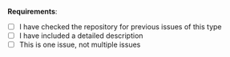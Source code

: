 **Requirements**:
- [ ] I have checked the repository for previous issues of this type
- [ ] I have included a detailed description
- [ ] This is one issue, not multiple issues
<!---
Type an x between the boxes to signal you have done this
-->
